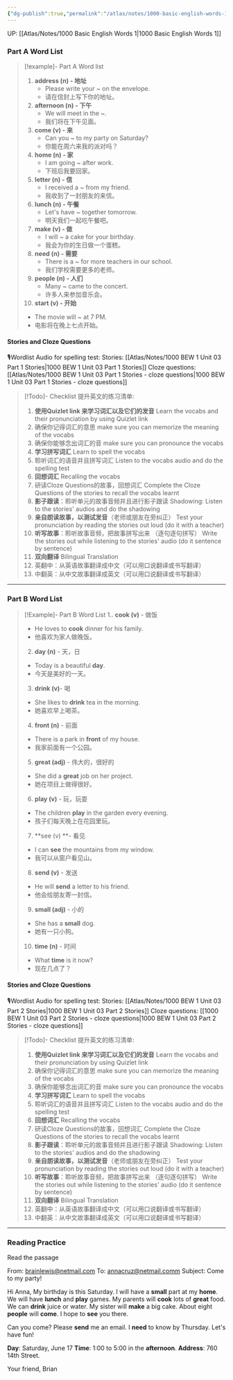 ```yaml
---
{"dg-publish":true,"permalink":"/atlas/notes/1000-basic-english-words-1-unit-03/"}
---
```


UP: [[Atlas/Notes/1000 Basic English Words 1\|1000 Basic English Words 1]]

### Part A Word List

> [!example]- Part A Word list
> 1. **address (n) - 地址**  
>    - Please write your ~ on the envelope.
>    - 请在信封上写下你的地址。
> 2. **afternoon (n) - 下午**
>    - We will meet in the ~.
>    - 我们将在下午见面。
> 3. **come (v) - 来**
>    - Can you ~ to my party on Saturday?
>    - 你能在周六来我的派对吗？
> 4. **home (n) - 家**
>    - I am going ~ after work.
>    - 下班后我要回家。
> 5. **letter (n) - 信**
>    - I received a ~ from my friend.
>    - 我收到了一封朋友的来信。
> 6. **lunch (n) - 午餐**
>    - Let's have ~ together tomorrow.
>    - 明天我们一起吃午餐吧。
> 7. **make (v) - 做**    
>    - I will ~ a cake for your birthday.
>    - 我会为你的生日做一个蛋糕。
> 8. **need (n) - 需要**
>    - There is a ~ for more teachers in our school.
>    - 我们学校需要更多的老师。
> 9. **people (n) - 人们**
>    - Many ~ came to the concert.
>    - 许多人来参加音乐会。
> 10. **start (v) - 开始**
>    - The movie will ~ at 7 PM.
>    - 电影将在晚上七点开始。

#### Stories and Cloze Questions
🎙️Wordlist Audio for spelling test: 
Stories: [[Atlas/Notes/1000 BEW 1 Unit 03 Part 1 Stories\|1000 BEW 1 Unit 03 Part 1 Stories]]
Cloze questions: [[Atlas/Notes/1000 BEW 1 Unit 03 Part 1 Stories - cloze questions\|1000 BEW 1 Unit 03 Part 1 Stories - cloze questions]]

> [!Todo]- Checklist 提升英文的练习清单:
> 
> 1. **使用Quizlet link 来学习词汇以及它们的发音** 
>    Learn the vocabs and their pronunciation by using Quizlet link
>	1. 确保你记得词汇的意思 
>	   make sure you can memorize the meaning of the vocabs
>	2. 确保你能够念出词汇的音 
>	   make sure you can pronounce the vocabs
> 2. **学习拼写词汇** Learn to spell the vocabs
>	1. 聆听词汇的语音并且拼写词汇 
>	   Listen to the vocabs audio and do the spelling test
> 3. **回想词汇** Recalling the vocabs
>	1. 研读Cloze Questions的故事，回想词汇 
>	   Complete the Cloze Questions of the stories to recall the vocabs learnt
> 4. **影子跟读**：聆听单元的故事音频并且进行影子跟读 
>    Shadowing: Listen to the stories' audios and do the shadowing
> 5. **亲自朗读故事，以测试发音**（老师或朋友在旁纠正）
>    Test your pronunciation by reading the stories out loud (do it with a teacher)
> 6. **听写故事**：聆听故事音频，把故事拼写出来 （逐句逐句拼写）
>   Write the stories out while listening to the stories' audio (do it sentence by sentence)
> 7. **双向翻译** Bilingual Translation 
> 	1. 英翻中：从英语故事翻译成中文（可以用口说翻译或书写翻译）
> 	2. 中翻英：从中文故事翻译成英文（可以用口说翻译或书写翻译）

---

### Part B Word List

> [!Example]- Part B Word List
> 1.. **cook (v)** - 做饭
> 	- He loves to **cook** dinner for his family.
> 	- 他喜欢为家人做晚饭。
> 2. **day (n)** - 天，日
> 	- Today is a beautiful **day**.
> 	- 今天是美好的一天。
> 3. **drink (v)**- 喝
> 	- She likes to **drink** tea in the morning.
> 	- 她喜欢早上喝茶。
> 4. **front (n)** - 前面
> 	- There is a park in **front** of my house.
> 	- 我家前面有一个公园。
> 5. **great (adj)** - 伟大的，很好的
> 	- She did a **great** job on her project.
> 	- 她在项目上做得很好。
> 6. **play (v)** - 玩，玩耍
> 	- The children **play** in the garden every evening.
> 	- 孩子们每天晚上在花园里玩。
> 7. **see (v) **- 看见
> 	- I can **see** the mountains from my window.
> 	- 我可以从窗户看见山。
> 8. **send (v)** - 发送
> 	- He will **send** a letter to his friend.
> 	- 他会给朋友寄一封信。
> 9. **small (adj)** - 小的
> 	- She has a **small** dog.
> 	- 她有一只小狗。
> 10. **time (n)** - 时间
> 	- What **time** is it now?
> 	- 现在几点了？

#### Stories and Cloze Questions
🎙️Wordlist Audio for spelling test: 
Stories: [[Atlas/Notes/1000 BEW 1 Unit 03 Part 2 Stories\|1000 BEW 1 Unit 03 Part 2 Stories]]
Cloze questions: [[1000 BEW 1 Unit 03 Part 2 Stories - cloze questions\|1000 BEW 1 Unit 03 Part 2 Stories - cloze questions]]

> [!Todo]- Checklist 提升英文的练习清单:
> 
> 1. **使用Quizlet link 来学习词汇以及它们的发音** 
>    Learn the vocabs and their pronunciation by using Quizlet link
>	1. 确保你记得词汇的意思 
>	   make sure you can memorize the meaning of the vocabs
>	2. 确保你能够念出词汇的音 
>	   make sure you can pronounce the vocabs
> 2. **学习拼写词汇** Learn to spell the vocabs
>	1. 聆听词汇的语音并且拼写词汇 
>	   Listen to the vocabs audio and do the spelling test
> 3. **回想词汇** Recalling the vocabs
>	1. 研读Cloze Questions的故事，回想词汇 
>	   Complete the Cloze Questions of the stories to recall the vocabs learnt
> 4. **影子跟读**：聆听单元的故事音频并且进行影子跟读 
>    Shadowing: Listen to the stories' audios and do the shadowing
> 5. **亲自朗读故事，以测试发音**（老师或朋友在旁纠正）
>    Test your pronunciation by reading the stories out loud (do it with a teacher)
> 6. **听写故事**：聆听故事音频，把故事拼写出来 （逐句逐句拼写）
>   Write the stories out while listening to the stories' audio (do it sentence by sentence)
> 7. **双向翻译** Bilingual Translation 
> 	1. 英翻中：从英语故事翻译成中文（可以用口说翻译或书写翻译）
> 	2. 中翻英：从中文故事翻译成英文（可以用口说翻译或书写翻译）

---
### Reading Practice
Read the passage

From: brainlewis@netmail.com
To: annacruz@netmail.comm
Subject: Come to my party!

Hi Anna,
My birthday is this Saturday. I will have a **small** part at my **home**. We will have **lunch** and **play** games. My parents will **cook** lots of **great** food. We can **drink** juice or water. My sister will **make** a big cake. About eight **people** will **come**. I hope to **see** you there.

Can you come? Please **send** me an email. I **need** to know by Thursday. Let's have fun!

**Day**: Saturday, June 17
**Time**: 1:00 to 5:00 in the **afternoon**.
**Address**: 760 14th Street.

Your friend, 
Brian
